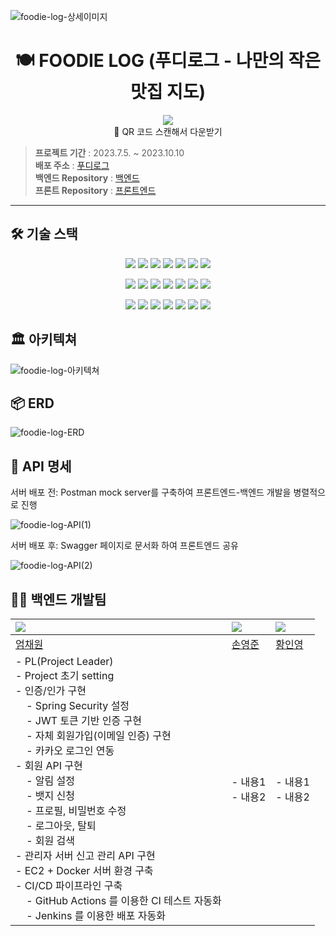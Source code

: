 ![foodie-log-상세이미지](https://github.com/FoodieLog/foodie-log-server/assets/65496092/89f52bbb-6ddc-4773-b4de-ba16ca61c620)

<div align=center><h1> 🍽️ FOODIE LOG (푸디로그 - 나만의 작은 맛집 지도) </h1></div>

<div align=center><a href="https://www.foodielog.shop"><img src="https://github.com/FoodieLog/foodie-log-server/assets/65496092/15aafdd5-9000-4940-a69f-2c4258b179d1"></a></div>
<div align=center>🔼 QR 코드 스캔해서 다운받기 </div>

> **프로젝트 기간** : 2023.7.5. ~ 2023.10.10 <br>
> **배포 주소** : [푸디로그](https://www.foodielog.shop)<br>
> **백엔드 Repository** : [백엔드](https://github.com/FoodieLog/foodie-log-server) <br>
> **프론트 Repository** : [프론트엔드](https://github.com/FoodieLog/foodie-log-client) <br>





---

## 🛠️ 기술 스택

<p align=center>
  <img src="https://img.shields.io/badge/Java (JDK 11)-437291?style=flat&logo=openjdk&logoColor=white">
  <img src="https://img.shields.io/badge/Spring Boot (2.7.14)-6DB33F?style=flat&logo=springboot&logoColor=white">
  <img src="https://img.shields.io/badge/Spring Data JPA-6DB33F?style=flat&logo=spring&logoColor=white">
  <img src="https://img.shields.io/badge/Spring Security-6DB33F?style=flat&logo=springsecurity&logoColor=white">
  <img src="https://img.shields.io/badge/JSON Web Tokens-000000?style=flat&logo=jsonwebtokens&logoColor=white">
  <img src="https://img.shields.io/badge/MySQL (8.0.34)-4479A1?style=flat&logo=mysql&logoColor=white">
  <img src="https://img.shields.io/badge/Redis-DC382D?style=flat&logo=redis&logoColor=white">
</p>

<p align=center>
  <img src="https://img.shields.io/badge/Gradle-02303A?style=flat&logo=gradle&logoColor=white">
  <img src="https://img.shields.io/badge/Github Actions-2088FF?style=flat&logo=github actions&logoColor=white">
  <img src="https://img.shields.io/badge/Jenkins-D24939?style=flat&logo=jenkins&logoColor=white">
  <img src="https://img.shields.io/badge/Docker-2496ED?style=flat&logo=docker&logoColor=white">
  <img src="https://img.shields.io/badge/Amazon EC2-FF9900?style=flat&logo=amazonec2&logoColor=white">
  <img src="https://img.shields.io/badge/Amazon S3-569A31?style=flat&logo=amazons3&logoColor=white">
  <img src="https://img.shields.io/badge/Amazon Route 53-8C4FFF?style=flat&logo=amazonroute53&logoColor=white">
</p>

<p align=center>
  <img src="https://img.shields.io/badge/github-181717?style=flat&logo=github&logoColor=white">
  <img src="https://img.shields.io/badge/IntelliJ IDEA-000000?style=flat&logo=IntelliJ IDEA&logoColor=white">
  <img src="https://img.shields.io/badge/Figma-F24E1E?style=flat-flat&logo=figma&logoColor=white">
  <img src="https://img.shields.io/badge/Postman-FF6C37?style=flat&logo=postman&logoColor=white">
  <img src="https://img.shields.io/badge/Swagger-85EA2D?style=flat&logo=swagger&logoColor=white">
  <img src="https://img.shields.io/badge/notion-000000?style=flat&logo=notion&logoColor=white">
  <img src="https://img.shields.io/badge/Discord-5865F2?style=flat&logo=discord&logoColor=white">
</p>

## 🏛️ 아키텍쳐

![foodie-log-아키텍쳐](https://github.com/FoodieLog/foodie-log-server/assets/65496092/510a661d-184f-47e8-88f6-88975075e969)

## 📦 ERD

![foodie-log-ERD](https://github.com/FoodieLog/foodie-log-server/assets/65496092/855d282c-c7c8-4908-989f-d0fab7c98348)

## 📄 API 명세

서버 배포 전: Postman mock server를 구축하여 프론트엔드-백엔드 개발을 병렬적으로 진행

![foodie-log-API(1)](https://github.com/FoodieLog/foodie-log-server/assets/65496092/f2e13c82-3d1a-4a90-9e61-5fc1498bd616)

서버 배포 후: Swagger 페이지로 문서화 하여 프론트엔드 공유

![foodie-log-API(2)](https://github.com/FoodieLog/foodie-log-server/assets/65496092/e56fbdee-652c-4975-93bf-3a3606f22eff)

## 🧑‍💻 백엔드 개발팀

| ![](https://avatars.githubusercontent.com/u/65496092?v=4)                                                                                                                                                                                                                                                                                                                                                                                                                                                                                                                                                                                                       | ![](https://avatars.githubusercontent.com/u/84082544?v=4) | ![](https://avatars.githubusercontent.com/u/86757234?v=4) |
|:----------------------------------------------------------------------------------------------------------------------------------------------------------------------------------------------------------------------------------------------------------------------------------------------------------------------------------------------------------------------------------------------------------------------------------------------------------------------------------------------------------------------------------------------------------------------------------------------------------------------------------------------------------------|:----------------------------------------------------------|:----------------------------------------------------------|
| [엄채원](https://github.com/chaewon12)                                                                                                                                                                                                                                                                                                                                                                                                                                                                                                                                                                                                                             | [손영준](https://github.com/sohn919)                         | [황인영](https://github.com/inyoung0215)                     |
| - PL(Project Leader)<br/>- Project 초기 setting<br/>- 인증/인가 구현<br/>&nbsp;&nbsp;&nbsp;&nbsp;- Spring Security 설정<br/>&nbsp;&nbsp;&nbsp;&nbsp;- JWT 토큰 기반 인증 구현<br/>&nbsp;&nbsp;&nbsp;&nbsp;- 자체 회원가입(이메일 인증) 구현<br/>&nbsp;&nbsp;&nbsp;&nbsp;- 카카오 로그인 연동<br/>- 회원 API 구현<br/>&nbsp;&nbsp;&nbsp;&nbsp;- 알림 설정<br/>&nbsp;&nbsp;&nbsp;&nbsp;- 뱃지 신청<br/>&nbsp;&nbsp;&nbsp;&nbsp;- 프로필, 비밀번호 수정<br/>&nbsp;&nbsp;&nbsp;&nbsp;- 로그아웃, 탈퇴<br/>&nbsp;&nbsp;&nbsp;&nbsp;- 회원 검색<br/>- 관리자 서버 신고 관리 API 구현<br/>- EC2 + Docker 서버 환경 구축<br/>- CI/CD 파이프라인 구축<br/>&nbsp;&nbsp;&nbsp;&nbsp;- GitHub Actions 를 이용한 CI 테스트 자동화<br/>&nbsp;&nbsp;&nbsp;&nbsp;- Jenkins 를 이용한 배포 자동화 | - 내용1<br/> - 내용2                                          | - 내용1<br/> - 내용2                                          |




